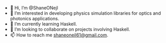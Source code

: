- 👋 Hi, I’m @ShaneONejl
- 👀 I’m interested in developing physics simulation libraries for optics and photonics applications.
- 🌱 I’m currently learning Haskell.
- 💞️ I’m looking to collaborate on projects involving Haskell.
- 📫 How to reach me shaneoneil61@gmail.com.

<!---
ShaneONejl/ShaneONejl is a ✨ special ✨ repository because its `README.md` (this file) appears on your GitHub profile.
You can click the Preview link to take a look at your changes.
--->
